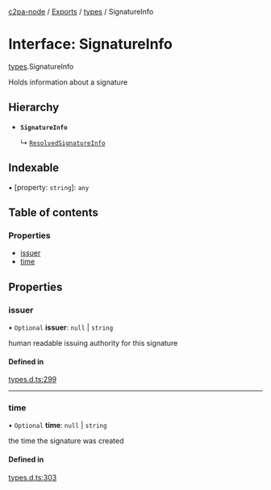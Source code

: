 [c2pa-node](../README.md) / [Exports](../modules.md) / [types](../modules/types.md) / SignatureInfo

# Interface: SignatureInfo

[types](../modules/types.md).SignatureInfo

Holds information about a signature

## Hierarchy

- **`SignatureInfo`**

  ↳ [`ResolvedSignatureInfo`](ResolvedSignatureInfo.md)

## Indexable

▪ [property: `string`]: `any`

## Table of contents

### Properties

- [issuer](types.SignatureInfo.md#issuer)
- [time](types.SignatureInfo.md#time)

## Properties

### issuer

• `Optional` **issuer**: ``null`` \| `string`

human readable issuing authority for this signature

#### Defined in

[types.d.ts:299](https://github.com/contentauth/c2pa-node/blob/46975b6/js-src/types.d.ts#L299)

___

### time

• `Optional` **time**: ``null`` \| `string`

the time the signature was created

#### Defined in

[types.d.ts:303](https://github.com/contentauth/c2pa-node/blob/46975b6/js-src/types.d.ts#L303)
